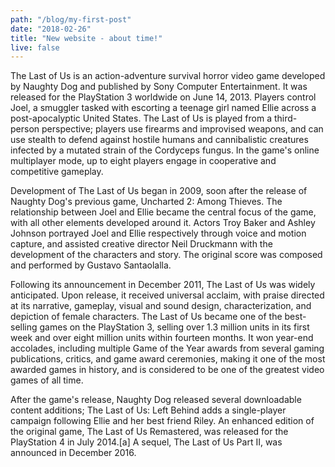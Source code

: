```yaml
---
path: "/blog/my-first-post"
date: "2018-02-26"
title: "New website - about time!"
live: false
---
```


The Last of Us is an action-adventure survival horror video game developed by Naughty Dog and published by Sony Computer Entertainment. It was released for the PlayStation 3 worldwide on June 14, 2013. Players control Joel, a smuggler tasked with escorting a teenage girl named Ellie across a post-apocalyptic United States. The Last of Us is played from a third-person perspective; players use firearms and improvised weapons, and can use stealth to defend against hostile humans and cannibalistic creatures infected by a mutated strain of the Cordyceps fungus. In the game's online multiplayer mode, up to eight players engage in cooperative and competitive gameplay.

Development of The Last of Us began in 2009, soon after the release of Naughty Dog's previous game, Uncharted 2: Among Thieves. The relationship between Joel and Ellie became the central focus of the game, with all other elements developed around it. Actors Troy Baker and Ashley Johnson portrayed Joel and Ellie respectively through voice and motion capture, and assisted creative director Neil Druckmann with the development of the characters and story. The original score was composed and performed by Gustavo Santaolalla.

Following its announcement in December 2011, The Last of Us was widely anticipated. Upon release, it received universal acclaim, with praise directed at its narrative, gameplay, visual and sound design, characterization, and depiction of female characters. The Last of Us became one of the best-selling games on the PlayStation 3, selling over 1.3 million units in its first week and over eight million units within fourteen months. It won year-end accolades, including multiple Game of the Year awards from several gaming publications, critics, and game award ceremonies, making it one of the most awarded games in history, and is considered to be one of the greatest video games of all time.

After the game's release, Naughty Dog released several downloadable content additions; The Last of Us: Left Behind adds a single-player campaign following Ellie and her best friend Riley. An enhanced edition of the original game, The Last of Us Remastered, was released for the PlayStation 4 in July 2014.[a] A sequel, The Last of Us Part II, was announced in December 2016.
